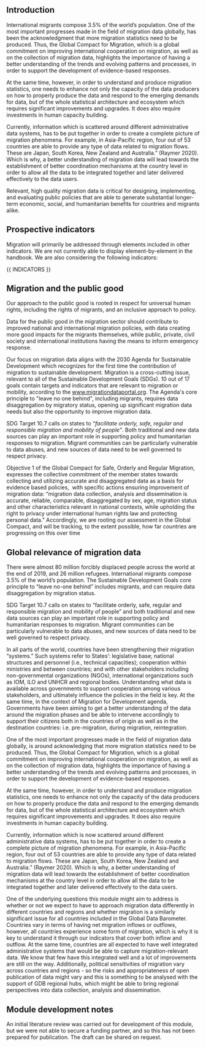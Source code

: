 

## Introduction

International migrants compose 3.5% of the world’s population. One of the most important progresses made in the field of migration data globally, has been the acknowledgment that more migration statistics need to be produced. Thus, the Global Compact for Migration, which is a global commitment on improving international cooperation on migration, as well as on the collection of migration data, highlights the importance of having a better understanding of the trends and evolving patterns and processes, in order to support the development of evidence-based responses.

At the same time, however, in order to understand and produce migration statistics, one needs to enhance not only the capacity of the data producers on how to properly produce the data and respond to the emerging demands for data, but of the whole statistical architecture and ecosystem which requires significant improvements and upgrades. It does also require investments in human capacity building.

Currently, information which is scattered around different administrative data systems, has to be put together in order to create a complete picture of migration phenomena. For example, in Asia-Pacific region, four out of 53 countries are able to provide any type of data related to migration flows. These are Japan, South Korea, New Zealand and Australia.” (Raymer 2020). Which is why, a better understanding of migration data will lead towards the establishment of better coordination mechanisms at the country level in order to allow all the data to be integrated together and later delivered effectively to the data users.

Relevant, high quality migration data is critical for designing, implementing, and evaluating public policies that are able to generate substantial longer-term economic, social, and humanitarian benefits for countries and migrants alike.

## Prospective indicators

Migration will primarily be addressed through elements included in other indicators. We are not currently able to display element-by-element in the handbook. We are also considering the following indicators:

{{ INDICATORS }}

## Migration and the public good

Our approach to the public good is rooted in respect for universal human rights, including the rights of migrants, and an inclusive approach to policy.

Data for the public good in the migration sector should contribute to improved national and international migration policies, with data creating more good impacts for the migrants themselves, while public, private, civil society and international institutions having the means to inform emergency response.

Our focus on migration data aligns with the 2030 Agenda for Sustainable Development which recognizes for the first time the contribution of migration to sustainable development. Migration is a cross-cutting issue, relevant to all of the Sustainable Development Goals (SDGs). 10 out of 17 goals contain targets and indicators that are relevant to migration or mobility, according to the www.migrationdataportal.org. The Agenda's core principle to "leave no one behind", including migrants, requires data disaggregation by migratory status, opening up significant migration data needs but also the opportunity to improve migration data.

SDG Target 10.7 calls on states to *“facilitate orderly, safe, regular and responsible migration and mobility of people”*. Both traditional and new data sources can play an important role in supporting policy and humanitarian responses to migration. Migrant communities can be particularly vulnerable to data abuses, and new sources of data need to be well governed to respect privacy.

Objective 1 of the Global Compact for Safe, Orderly and Regular Migration, expresses the collective commitment of the member states towards collecting and utilizing accurate and disaggregated data as a basis for evidence based policies,  with specific actions ensuring improvement of migration data: “migration data collection, analysis and dissemination is accurate, reliable, comparable, disaggregated by sex, age, migration status and other characteristics relevant in national contexts, while upholding the right to privacy under international human rights law and protecting personal data.” Accordingly, we are rooting our assessment in the Global Compact, and will be tracking, to the extent possible, how far countries are progressing on this over time

## Global relevance of migration data

There were almost 80 million forcibly displaced people across the world at the end of 2019, and 26 million refugees. International migrants compose 3.5% of the world’s population. The Sustainable Development Goals core principle to “leave no-one behind” includes migrants, and can require data disaggregation by migration status.

SDG Target 10.7 calls on states to “facilitate orderly, safe, regular and responsible migration and mobility of people” and both traditional and new data sources can play an important role in supporting policy and humanitarian responses to migration. Migrant communities can be particularly vulnerable to data abuses, and new sources of data need to be well governed to respect privacy.

In all parts of the world, countries have been strengthening their migration “systems.” Such systems refer to States’: legislative base; national structures and personnel (i.e., technical capacities); cooperation within ministries and between countries; and with other stakeholders including non-governmental organizations (NGOs), international organizations such as IOM, ILO and UNHCR and regional bodies. Understanding what data is available across governments to support cooperation among various stakeholders, and ultimately influence the policies in the field is key. At the same time, in the context of Migration for Development agenda, Governments have been aiming to get a better understanding of the data around the migration phases and be able to intervene accordingly to support their citizens both in the countries of origin as well as in the destination countries: i.e. pre-migration, during migration, reintegration.

One of the most important progresses made in the field of migration data globally, is around acknowledging that more migration statistics need to be produced. Thus, the Global Compact for Migration, which is a global commitment on improving international cooperation on migration, as well as on the collection of migration data, highlights the importance of having a better understanding of the trends and evolving patterns and processes, in order to support the development of evidence-based responses.

At the same time, however, in order to understand and produce migration statistics, one needs to enhance not only the capacity of the data producers on how to properly produce the data and respond to the emerging demands for data, but of the whole statistical architecture and ecosystem which requires significant improvements and upgrades. It does also require investments in human capacity building.

Currently, information which is now scattered around different administrative data systems, has to be put together in order to create a complete picture of migration phenomena. For example, in Asia-Pacific region, four out of 53 countries are able to provide any type of data related to migration flows. These are Japan, South Korea, New Zealand and Australia.” (Raymer 2020). Which is why, a better understanding of migration data will lead towards the establishment of better coordination mechanisms at the country level in order to allow all the data to be integrated together and later delivered effectively to the data users.

One of the underlying questions this module might aim to address is whether or not we expect to have to approach migration data differently in different countries and regions and whether migration is a similarly significant issue for all countries included in the Global Data Barometer. Countries vary in terms of having net migration inflows or outflows, however, all countries experience some form of migration, which is why it is key to understand it through our indicators that cover both inflow and outflow. At the same time, countries are all expected to have well integrated administrative systems that would be able to capture migration-relevant data. We know that few have this integrated well and a lot of improvements are still on the way. Additionally, political sensitivities of migration vary across countries and regions - so the risks and appropriateness of open publication of data might vary and this is something to be analysed with the support of GDB regional hubs, which might be able to bring regional perspectives into data collection, analysis and dissemination.

## Module development notes

An initial literature review was carried out for development of this module, but we were not able to secure a funding partner, and so this has not been prepared for publication. The draft can be shared on request. 

